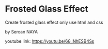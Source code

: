 # Frosted Glass Effect

Create frosted glass effect only use html and css

by Sercan NAYA

youtube link: https://youtu.be/68_NhESB4Ss
